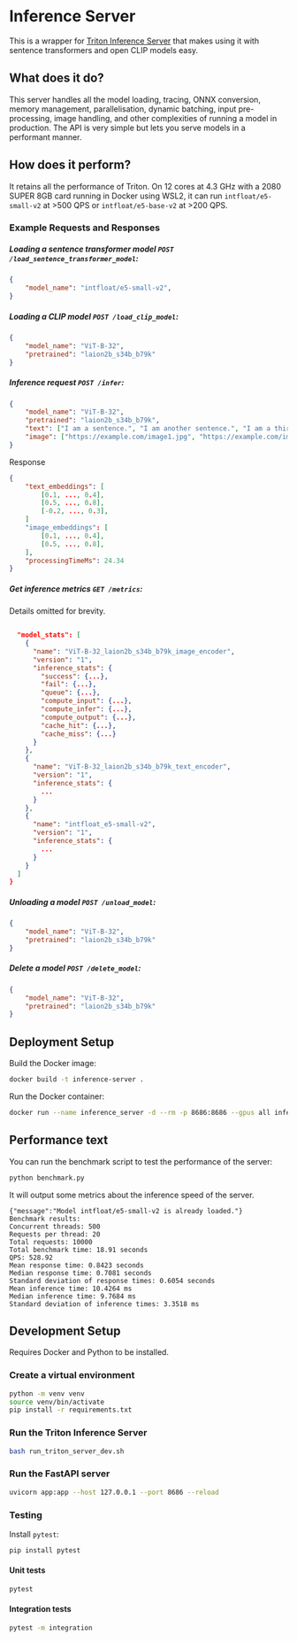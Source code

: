 # Inference Server

This is a wrapper for [Triton Inference Server](https://developer.nvidia.com/triton-inference-server) that makes using it with sentence transformers and open CLIP models easy.

## What does it do?

This server handles all the model loading, tracing, ONNX conversion, memory management, parallelisation, dynamic batching, input pre-processing, image handling, and other complexities of running a model in production. The API is very simple but lets you serve models in a performant manner.

## How does it perform?

It retains all the performance of Triton. On 12 cores at 4.3 GHz with a 2080 SUPER 8GB card running in Docker using WSL2, it can run `intfloat/e5-small-v2` at >500 QPS or `intfloat/e5-base-v2` at >200 QPS.

### Example Requests and Responses

##### Loading a sentence transformer model `POST /load_sentence_transformer_model`:
```json
{
    "model_name": "intfloat/e5-small-v2",
}
```

##### Loading a CLIP model `POST /load_clip_model`:
```json
{
    "model_name": "ViT-B-32",
    "pretrained": "laion2b_s34b_b79k"
}
```

##### Inference request `POST /infer`:
```json
{
    "model_name": "ViT-B-32",
    "pretrained": "laion2b_s34b_b79k",
    "text": ["I am a sentence.", "I am another sentence.", "I am a third sentence."],
    "image": ["https://example.com/image1.jpg", "https://example.com/image2.jpg"]
}
```
Response
```json
{
    "text_embeddings": [
        [0.1, ..., 0.4],
        [0.5, ..., 0.8],
        [-0.2, ..., 0.3],
    ]
    "image_embeddings": [
        [0.1, ..., 0.4],
        [0.5, ..., 0.8],
    ],
    "processingTimeMs": 24.34
}
```

##### Get inference metrics `GET /metrics`:
Details omitted for brevity.
```json

  "model_stats": [
    {
      "name": "ViT-B-32_laion2b_s34b_b79k_image_encoder",
      "version": "1",
      "inference_stats": {
        "success": {...},
        "fail": {...},
        "queue": {...},
        "compute_input": {...},
        "compute_infer": {...},
        "compute_output": {...},
        "cache_hit": {...},
        "cache_miss": {...}
      }
    },
    {
      "name": "ViT-B-32_laion2b_s34b_b79k_text_encoder",
      "version": "1",
      "inference_stats": {
        ...
      }
    },
    {
      "name": "intfloat_e5-small-v2",
      "version": "1",
      "inference_stats": {
        ...
      }
    }
  ]
}
```

##### Unloading a model `POST /unload_model`:
```json
{
    "model_name": "ViT-B-32",
    "pretrained": "laion2b_s34b_b79k"
}
```

##### Delete a model `POST /delete_model`:
```json
{
    "model_name": "ViT-B-32",
    "pretrained": "laion2b_s34b_b79k"
}
```

## Deployment Setup

Build the Docker image:

```bash
docker build -t inference-server .
```

Run the Docker container:

```bash
docker run --name inference_server -d --rm -p 8686:8686 --gpus all inference-server
```

## Performance text

You can run the benchmark script to test the performance of the server:

```bash
python benchmark.py
```

It will output some metrics about the inference speed of the server.

```
{"message":"Model intfloat/e5-small-v2 is already loaded."}
Benchmark results:
Concurrent threads: 500
Requests per thread: 20
Total requests: 10000
Total benchmark time: 18.91 seconds
QPS: 528.92
Mean response time: 0.8423 seconds
Median response time: 0.7081 seconds
Standard deviation of response times: 0.6054 seconds
Mean inference time: 10.4264 ms
Median inference time: 9.7684 ms
Standard deviation of inference times: 3.3518 ms
```

## Development Setup

Requires Docker and Python to be installed.

### Create a virtual environment

```bash
python -m venv venv
source venv/bin/activate
pip install -r requirements.txt
```

### Run the Triton Inference Server

```bash
bash run_triton_server_dev.sh
```

### Run the FastAPI server

```bash
uvicorn app:app --host 127.0.0.1 --port 8686 --reload
```


### Testing

Install `pytest`:
    
```bash
pip install pytest
```

#### Unit tests

```bash
pytest
```

#### Integration tests

```bash
pytest -m integration
```
